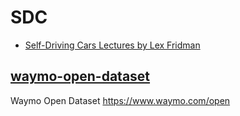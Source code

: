# SDC

- [Self-Driving Cars Lectures by Lex Fridman](https://www.youtube.com/playlist?list=PLrAXtmErZgOeY0lkVCIVafdGFOTi45amq)

## [waymo-open-dataset](https://github.com/waymo-research/waymo-open-dataset)

Waymo Open Dataset https://www.waymo.com/open
